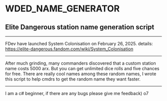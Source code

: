 # WDED_NAME_GENERATOR
## **Elite Dangerous station name generation script**

---

FDev have launched System Colonisation on February 26, 2025.
details: https://elite-dangerous.fandom.com/wiki/System_Colonisation

---

After much grinding, many commanders discovered that a custom station name costs 5000 arx.
But you can get unlimited dice rolls and five chances for free. There are really cool names among these random names, I wrote this script to help cmdrs to get the random name they want faster.

---

I am a c# beginner, if there are any bugs please give me feedback) o7
